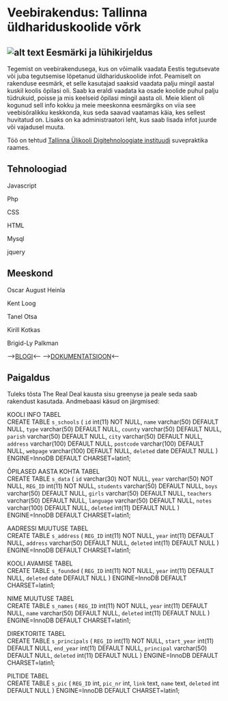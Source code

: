 Veebirakendus: Tallinna üldhariduskoolide võrk
===
![alt text](http://www.tlu.ee/~oaheinla/pildid/kooli%20leht.PNG)
Eesmärki ja lühikirjeldus
---
Tegemist on veebirakendusega, kus on võimalik vaadata Eestis tegutsevate või juba tegutsemise lõpetanud üldhariduskoolide infot. Peamiselt on rakenduse eesmärk, et selle kasutajad saaksid vaadata palju mingil aastal kuskil koolis õpilasi oli. Saab ka eraldi vaadata ka osade koolide puhul palju tüdrukuid, poisse ja mis keelseid õpilasi mingil aasta oli. Meie klient oli kogunud sell info kokku ja meie meeskonna eesmärgiks on viia see veebisõralikku keskkonda, kus seda saavad vaatamas käia, kes sellest huvitatud on. Lisaks on ka administraatori leht, kus saab lisada infot juurde või vajadusel muuta.

Töö on tehtud [Tallinna Ülikooli Digitehnoloogiate instituudi](https://www.tlu.ee/et/Digitehnoloogiate-instituut) suvepraktika raames.

Tehnoloogiad
---
Javascript

Php  

CSS  

HTML  

Mysql  

jquery  

Meeskond  
---
Oscar August Heinla  

Kent Loog  

Tanel Otsa  

Kirill Kotkas  

Brigid-Ly Palkman  

-->[BLOGI](http://suvepraktika.cs.tlu.ee/2017/ryhm01/)<-- 
-->[DOKUMENTATSIOON](https://drive.google.com/file/d/0B3C5YL453O5BLUhJNDRNT1ZmZTA/view)<--

Paigaldus
---
Tuleks tõsta The Real Deal kausta sisu greenyse ja peale seda saab rakendust kasutada.
Andmebaasi käsud on järgmised:

KOOLI INFO TABEL  
CREATE TABLE `s_schools` (
  `id` int(11) NOT NULL,
  `name` varchar(50) DEFAULT NULL,
  `type` varchar(50) DEFAULT NULL,
  `county` varchar(50) DEFAULT NULL,
  `parish` varchar(50) DEFAULT NULL,
  `city` varchar(50) DEFAULT NULL,
  `address` varchar(100) DEFAULT NULL,
  `postcode` varchar(100) DEFAULT NULL,
  `webpage` varchar(100) DEFAULT NULL,
  `deleted` date DEFAULT NULL
) ENGINE=InnoDB DEFAULT CHARSET=latin1;

ÕPILASED AASTA KOHTA TABEL  
CREATE TABLE `s_data` (
  `id` varchar(30) NOT NULL,
  `year` varchar(50) NOT NULL,
  `REG_ID` int(11) NOT NULL,
  `students` varchar(50) DEFAULT NULL,
  `boys` varchar(50) DEFAULT NULL,
  `girls` varchar(50) DEFAULT NULL,
  `teachers` varchar(50) DEFAULT NULL,
  `language` varchar(50) DEFAULT NULL,
  `notes` varchar(100) DEFAULT NULL,
  `deleted` int(11) DEFAULT NULL
) ENGINE=InnoDB DEFAULT CHARSET=latin1;

AADRESSI MUUTUSE TABEL  
CREATE TABLE `s_address` (
  `REG_ID` int(11) NOT NULL,
  `year` int(11) DEFAULT NULL,
  `address` varchar(50) DEFAULT NULL,
  `deleted` int(11) DEFAULT NULL
) ENGINE=InnoDB DEFAULT CHARSET=latin1;

KOOLI AVAMISE TABEL  
CREATE TABLE `s_founded` (
  `REG_ID` int(11) NOT NULL,
  `year` int(11) DEFAULT NULL,
  `deleted` date DEFAULT NULL
) ENGINE=InnoDB DEFAULT CHARSET=latin1;

NIME MUUTUSE TABEL  
CREATE TABLE `s_names` (
  `REG_ID` int(11) NOT NULL,
  `year` int(11) DEFAULT NULL,
  `name` varchar(50) DEFAULT NULL,
  `deleted` int(11) DEFAULT NULL
) ENGINE=InnoDB DEFAULT CHARSET=latin1;

DIREKTORITE TABEL  
CREATE TABLE `s_principals` (
  `REG_ID` int(11) NOT NULL,
  `start_year` int(11) DEFAULT NULL,
  `end_year` int(11) DEFAULT NULL,
  `principal` varchar(50) DEFAULT NULL,
  `deleted` int(11) DEFAULT NULL
) ENGINE=InnoDB DEFAULT CHARSET=latin1;

PILTIDE TABEL  
CREATE TABLE `s_pic` (
  `REG_ID` int,
  `pic_nr` int,
  `link` text,
  `name` text,
  `deleted` int DEFAULT NULL
) ENGINE=InnoDB DEFAULT CHARSET=latin1;